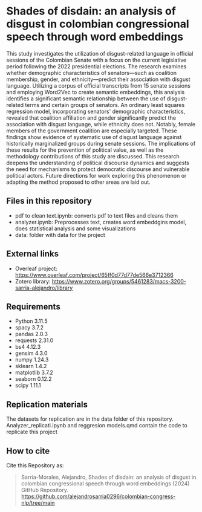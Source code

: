 # Shades of disdain: an analysis of disgust in colombian congressional speech through word embeddings
This study investigates the utilization of disgust-related language in official sessions of the Colombian Senate with a focus on the current legislative period following the 2022 presidential elections. The research examines whether demographic characteristics of senators—such as coalition membership, gender, and ethnicity—predict their association with disgust language. Utilizing a corpus of official transcripts from 15 senate sessions and employing Word2Vec to create semantic embeddings, this analysis identifies a significant semantic relationship between the use of disgust-related terms and certain groups of senators. An ordinary least squares regression model, incorporating senators' demographic characteristics, revealed that coalition affiliation and gender significantly predict the association with disgust language, while ethnicity does not. Notably, female members of the government coalition are especially targeted. These findings show evidence of systematic use of disgust language against historically marginalized groups during senate sessions. The implications of these results for the prevention of political value, as well as the methodology contributions of this study are discussed. This research deepens the understanding of political discourse dynamics and suggests the need for mechanisms to protect democratic discourse and vulnerable political actors. Future directions for work exploring this phenomenon or adapting the method proposed to other areas are laid out.

## Files in this repository
- pdf to clean text.ipynb: converts pdf to text files and cleans them
- analyzer.ipynb: Preprocesses text, creates word embeddgins model, does statistical analysis and some visualizations
- data: folder with data for the project

## External links
- Overleaf project: https://www.overleaf.com/project/65ff0d77d77de566e3712366
- Zotero library: https://www.zotero.org/groups/5461283/macs-3200-sarria-alejandro/library

## Requirements
- Python 3.11.5
- spacy 3.7.2
- pandas 2.0.3
- requests 2.31.0
- bs4 4.12.3
- gensim 4.3.0
- numpy 1.24.3
- sklearn 1.4.2
- matplotlib 3.7.2
- seaborn 0.12.2
- scipy 1.11.1

## Replication materials

The datasets for replication are in the data folder of this repository. Analyzer_replicati.ipynb and reggresion models.qmd contain the code to replicate this project

## How to cite

Cite this Repository as: 
> Sarria-Morales, Alejandro, Shades of disdain: an analysis of disgust in colombian congressional speech through word embeddings (2024) GitHub Repository. https://github.com/alejandrosarria0296/colombian-congress-nlp/tree/main
